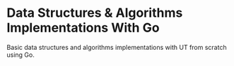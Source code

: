 # Data Structures & Algorithms Implementations With Go
Basic data structures and algorithms implementations with UT from scratch using Go.
